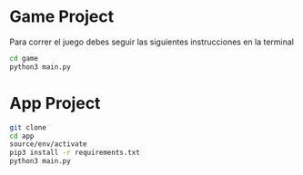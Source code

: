 # Game Project

Para correr el juego debes seguir las siguientes instrucciones en la terminal

```sh
cd game
python3 main.py
```


# App Project

```sh
git clone
cd app
source/env/activate
pip3 install -r requirements.txt
python3 main.py
```